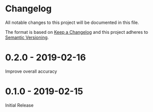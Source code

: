 # Changelog
All notable changes to this project will be documented in this file.

The format is based on [Keep a Changelog](http://keepachangelog.com/en/1.0.0/)
and this project adheres to [Semantic Versioning](http://semver.org/spec/v2.0.0.html).

# 0.2.0 - 2019-02-16
Improve overall accuracy

# 0.1.0 - 2019-02-15
Initial Release

